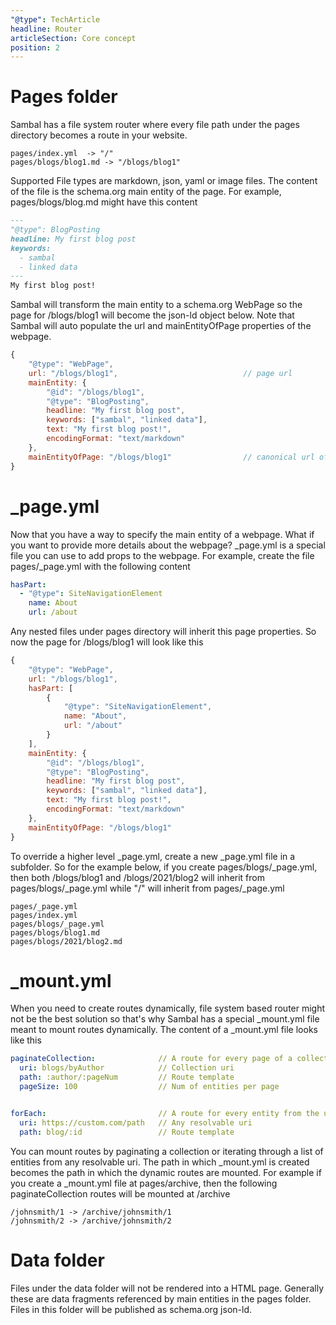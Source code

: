 ```yaml
---
"@type": TechArticle
headline: Router
articleSection: Core concept
position: 2
---
```


# Pages folder

Sambal has a file system router where every file path under the pages directory becomes a route in your website.

```text
pages/index.yml  -> "/"
pages/blogs/blog1.md -> "/blogs/blog1"
```

Supported File types are markdown, json, yaml or image files.  The content of the file is the schema.org main entity of the page.  For example, pages/blogs/blog.md might have this content

```markdown
---
"@type": BlogPosting
headline: My first blog post
keywords:
  - sambal
  - linked data
---
My first blog post!
```

Sambal will transform the main entity to a schema.org WebPage so the page for /blogs/blog1 will become the json-ld object below.  Note that Sambal will auto populate the url and mainEntityOfPage properties of the webpage.  

```js
{
    "@type": "WebPage",
    url: "/blogs/blog1",                            // page url
    mainEntity: {
        "@id": "/blogs/blog1",          
        "@type": "BlogPosting",
        headline: "My first blog post",
        keywords: ["sambal", "linked data"],
        text: "My first blog post!",
        encodingFormat: "text/markdown"
    },
    mainEntityOfPage: "/blogs/blog1"                // canonical url of main entity
}
```

# _page.yml

Now that you have a way to specify the main entity of a webpage.  What if you want to provide more details about the webpage?  _page.yml is a special file you can use to add props to the webpage.  For example, create the file pages/_page.yml with the following content

```yaml
hasPart:
  - "@type": SiteNavigationElement
    name: About
    url: /about
```

Any nested files under pages directory will inherit this page properties.  So now the page for /blogs/blog1 will look like this

```js
{
    "@type": "WebPage",
    url: "/blogs/blog1",
    hasPart: [
        {
            "@type": "SiteNavigationElement",
            name: "About",
            url: "/about"
        }
    ],
    mainEntity: {
        "@id": "/blogs/blog1",          
        "@type": "BlogPosting",
        headline: "My first blog post",
        keywords: ["sambal", "linked data"],
        text: "My first blog post!",
        encodingFormat: "text/markdown"
    },
    mainEntityOfPage: "/blogs/blog1"
}
```

To override a higher level _page.yml, create a new _page.yml file in a subfolder.  So for the example below, if you create pages/blogs/_page.yml, then both /blogs/blog1 and /blogs/2021/blog2 will inherit from pages/blogs/_page.yml while "/" will inherit from pages/_page.yml

```text
pages/_page.yml
pages/index.yml
pages/blogs/_page.yml
pages/blogs/blog1.md
pages/blogs/2021/blog2.md
```

# _mount.yml

When you need to create routes dynamically, file system based router might not be the best solution so that's why Sambal has a special _mount.yml file meant to mount routes dynamically.  The content of a _mount.yml file looks like this

```yaml
paginateCollection:              // A route for every page of a collection
  uri: blogs/byAuthor            // Collection uri        
  path: :author/:pageNum         // Route template
  pageSize: 100                  // Num of entities per page


forEach:                         // A route for every entity from the uri
  uri: https://custom.com/path   // Any resolvable uri
  path: blog/:id                 // Route template
```

You can mount routes by paginating a collection or iterating through a list of entities from any resolvable uri.  The path in which _mount.yml is created becomes the path in which the dynamic routes are mounted.  For example if you create a _mount.yml file at pages/archive, then the following paginateCollection routes will be mounted at /archive

```text
/johnsmith/1 -> /archive/johnsmith/1
/johnsmith/2 -> /archive/johnsmith/2
```


# Data folder

Files under the data folder will not be rendered into a HTML page.  Generally these are data fragments referenced by main entities in the pages folder.  Files in this folder will be published as schema.org json-ld.